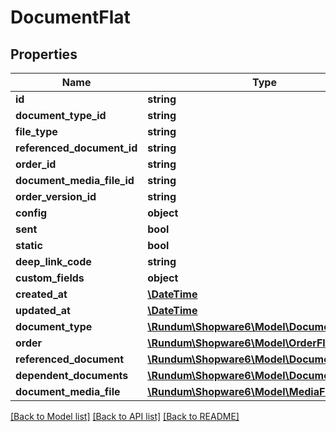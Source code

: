 # DocumentFlat

## Properties
Name | Type | Description | Notes
------------ | ------------- | ------------- | -------------
**id** | **string** |  | [optional] 
**document_type_id** | **string** |  | 
**file_type** | **string** |  | 
**referenced_document_id** | **string** |  | [optional] 
**order_id** | **string** |  | 
**document_media_file_id** | **string** |  | [optional] 
**order_version_id** | **string** |  | [optional] 
**config** | **object** |  | 
**sent** | **bool** |  | [optional] 
**static** | **bool** |  | [optional] 
**deep_link_code** | **string** |  | 
**custom_fields** | **object** |  | [optional] 
**created_at** | [**\DateTime**](\DateTime.md) |  | 
**updated_at** | [**\DateTime**](\DateTime.md) |  | [optional] 
**document_type** | [**\Rundum\Shopware6\Model\DocumentTypeFlat**](DocumentTypeFlat.md) |  | [optional] 
**order** | [**\Rundum\Shopware6\Model\OrderFlat**](OrderFlat.md) |  | [optional] 
**referenced_document** | [**\Rundum\Shopware6\Model\DocumentFlat**](DocumentFlat.md) |  | [optional] 
**dependent_documents** | [**\Rundum\Shopware6\Model\DocumentFlat**](DocumentFlat.md) |  | [optional] 
**document_media_file** | [**\Rundum\Shopware6\Model\MediaFlat**](MediaFlat.md) |  | [optional] 

[[Back to Model list]](../../README.md#documentation-for-models) [[Back to API list]](../../README.md#documentation-for-api-endpoints) [[Back to README]](../../README.md)

